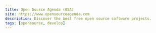 ```yaml
---
title: Open Source Agenda (OSA)
site: https://www.opensourceagenda.com
description: Discover the best free open source software projects.
tags: [opensource, develop]
---
```

